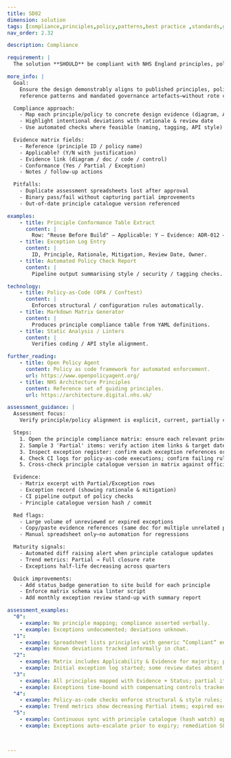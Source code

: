 ```yaml
---
title: SD02
dimension: solution
tags: [compliance,principles,policy,patterns,best practice ,standards,governance,guardrails,assurance,alignment]
nav_order: 2.32

description: Compliance

requirement: |
  The solution **SHOULD** be compliant with NHS England principles, policy, patterns and best practice.

more_info: |
  Goal:
    Ensure the design demonstrably aligns to published principles, policies,
    reference patterns and mandated governance artefacts—without rote compliance.

  Compliance approach:
    - Map each principle/policy to concrete design evidence (diagram, ADR, control)
    - Highlight intentional deviations with rationale & review date
    - Use automated checks where feasible (naming, tagging, API style)

  Evidence matrix fields:
    - Reference (principle ID / policy name)
    - Applicable? (Y/N with justification)
    - Evidence link (diagram / doc / code / control)
    - Conformance (Yes / Partial / Exception)
    - Notes / follow-up actions

  Pitfalls:
    - Duplicate assessment spreadsheets lost after approval
    - Binary pass/fail without capturing partial improvements
    - Out-of-date principle catalogue version referenced

examples: 
    - title: Principle Conformance Table Extract
      content: |
        Row: "Reuse Before Build" – Applicable: Y – Evidence: ADR-012 – Status: Partial (legacy component) – Action: migrate by Q2.
    - title: Exception Log Entry
      content: |
        ID, Principle, Rationale, Mitigation, Review Date, Owner.
    - title: Automated Policy Check Report
      content: |
        Pipeline output summarising style / security / tagging checks.

technology:
    - title: Policy-as-Code (OPA / Conftest)
      content: |
        Enforces structural / configuration rules automatically.
    - title: Markdown Matrix Generator
      content: |
        Produces principle compliance table from YAML definitions.
    - title: Static Analysis / Linters
      content: |
        Verifies coding / API style alignment.

further_reading:
    - title: Open Policy Agent
      content: Policy as code framework for automated enforcement.
      url: https://www.openpolicyagent.org/
    - title: NHS Architecture Principles
      content: Reference set of guiding principles.
      url: https://architecture.digital.nhs.uk/

assessment_guidance: |
  Assessment focus:
    Verify principle/policy alignment is explicit, current, partially compliant items are tracked, and exceptions are time-bound with mitigation.

  Steps:
    1. Open the principle compliance matrix: ensure each relevant principle has Applicability + Evidence + Status (not blank or generic).
    2. Sample 3 'Partial' items: verify action item links & target dates exist.
    3. Inspect exception register: confirm each exception references originating principle and has a review date in the future (not expired).
    4. Check CI logs for policy-as-code executions; confirm failing rules block merges or produce actionable feedback.
    5. Cross-check principle catalogue version in matrix against official source to detect drift.

  Evidence:
    - Matrix excerpt with Partial/Exception rows
    - Exception record (showing rationale & mitigation)
    - CI pipeline output of policy checks
    - Principle catalogue version hash / commit

  Red flags:
    - Large volume of unreviewed or expired exceptions
    - Copy/paste evidence references (same doc for multiple unrelated principles)
    - Manual spreadsheet only—no automation for regressions

  Maturity signals:
    - Automated diff raising alert when principle catalogue updates
    - Trend metrics: Partial → Full closure rate
    - Exceptions half-life decreasing across quarters

  Quick improvements:
    - Add status_badge generation to site build for each principle
    - Enforce matrix schema via linter script
    - Add monthly exception review stand-up with summary report

assessment_examples:
  "0":
    - example: No principle mapping; compliance asserted verbally.
    - example: Exceptions undocumented; deviations unknown.
  "1":
    - example: Spreadsheet lists principles with generic “Compliant” entries; evidence links missing.
    - example: Known deviations tracked informally in chat.
  "2":
    - example: Matrix includes Applicability & Evidence for majority; partial items noted without action dates.
    - example: Initial exception log started; some review dates absent.
  "3":
    - example: All principles mapped with Evidence + Status; partial items have remediation tasks & owners.
    - example: Exceptions time-bound with compensating controls tracked.
  "4":
    - example: Policy-as-code checks enforce structural & style rules; matrix auto-updates badge counts.
    - example: Trend metrics show decreasing Partial items; expired exceptions alert proactively.
  "5":
    - example: Continuous sync with principle catalogue (hash watch) opens review PRs; closure rate & risk scoring dashboards automated.
    - example: Exceptions auto-escalate prior to expiry; remediation SLA adherence >95%.



---
```

